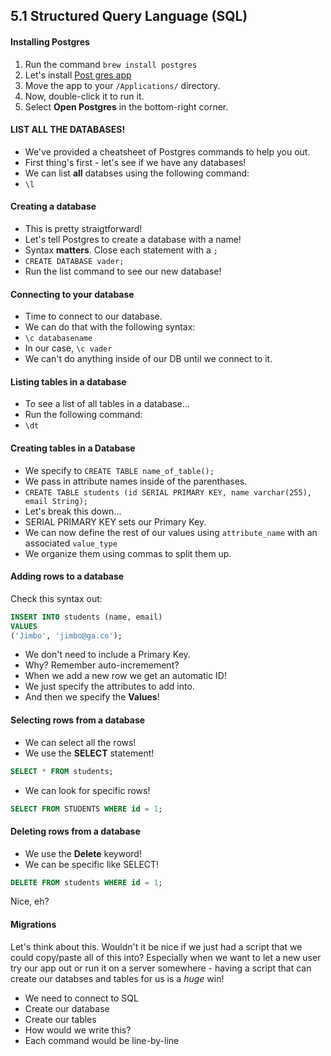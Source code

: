## 5.1 Structured Query Language (SQL)






#### Installing Postgres


1.  Run the command `brew install postgres`
2.  Let's install [Post gres app](https://postgresapp.com/)
3.  Move the app to your `/Applications/` directory.
4.  Now, double-click it to run it.
5.  Select **Open Postgres** in the bottom-right corner.




####  LIST ALL THE DATABASES!

* We've provided a cheatsheet of Postgres commands to help you out.
* First thing's first - let's see if we have any databases!
* We can list **all** databses using the following command:
* `\l`



#### Creating a database

* This is pretty straigtforward!
* Let's tell Postgres to create a database with a name!
* Syntax **matters**. Close each statement with a `;`
* `CREATE DATABASE vader;`
* Run the list command to see our new database!



#### Connecting to your database

* Time to connect to our database.
* We can do that with the following syntax:
* `\c databasename`
* In our case, `\c vader`
* We can't do anything inside of our DB until we connect to it.



#### Listing tables in a database

* To see a list of all tables in a database...
* Run the following command:
* `\dt`



####  Creating tables in a Database

* We specify to `CREATE TABLE name_of_table();`
* We pass in attribute names inside of the parenthases.
* `CREATE TABLE students (id SERIAL PRIMARY KEY, name varchar(255), email String);`
* Let's break this down...
* SERIAL PRIMARY KEY sets our Primary Key.
* We can now define the rest of our values using `attribute_name` with an associated `value_type`
* We organize them using commas to split them up.




#### Adding rows to a database

Check this syntax out:

```sql
INSERT INTO students (name, email)
VALUES
('Jimbo', 'jimbo@ga.co');
```

* We don't need to include a Primary Key.
* Why? Remember auto-incremement?
* When we add a new row we get an automatic ID!
* We just specify the attributes to add into.
* And then we specify the **Values**!



#### Selecting rows from a database

* We can select all the rows!
* We use the **SELECT** statement!

```sql
SELECT * FROM students;
```

* We can look for specific rows!

```sql
SELECT FROM STUDENTS WHERE id = 1;
```



#### Deleting rows from a database

* We use the **Delete** keyword!
* We can be specific like SELECT!


```sql
DELETE FROM students WHERE id = 1;
```

Nice, eh?



#### Migrations

Let's think about this. Wouldn't it be nice if we just had a script that we could copy/paste all of this into? Especially when we want to let a new user try our app out or run it on a server somewhere - having a script that can create our databses and tables for us is a *huge* win!

* We need to connect to SQL
* Create our database
* Create our tables
* How would we write this?
* Each command would be line-by-line




